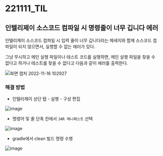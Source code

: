 # 221111_TIL

## 인텔리제이 소스코드 컴파일 시 명령줄이 너무 깁니다 에러

인텔리제이 소스코드 컴파일 시 입력 줄이 너무 깁니다라는 메세지와 함께 소스코드 컴파일이 되지 않으면서, 실행할 수 없는 에러가 있다.

그냥 무시하고 메인 실행 파일이나 테스트 코드를 실행하면, 메인 실행 파일을 찾을 수 없다고 하거나 테스트를 찾을 수 없다고 다음과 같이 에러를 출력한다.

![화면 캡처 2022-11-16 102927](https://user-images.githubusercontent.com/93081720/202211043-b93808cf-f241-4a2a-af17-1a5b3eb0565f.png)

### 해결 방법

- 인텔리제이 상단 탭 - 실행 - 구성 편집

![image](https://user-images.githubusercontent.com/93081720/201529985-32bb0fad-b6a6-4c2f-9c5a-f5ac07353d1c.png)

- 명령어 및 줄 단축 칸에서 `JAR 매니페스트` 선택

![image](https://user-images.githubusercontent.com/93081720/201530022-a5d7e983-c6b6-45cd-aa76-6a435035b321.png)

- gradle에서 clean 빌드 명령 수행

![image](https://user-images.githubusercontent.com/93081720/201530086-12313ef5-79d7-4e49-8b0a-6fd59d62d4ad.png)